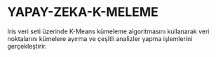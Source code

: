 # YAPAY-ZEKA-K-MELEME
Iris veri seti üzerinde K-Means kümeleme algoritmasını kullanarak veri noktalarını kümelere ayırma ve çeşitli analizler yapma işlemlerini gerçekleştirir. 
